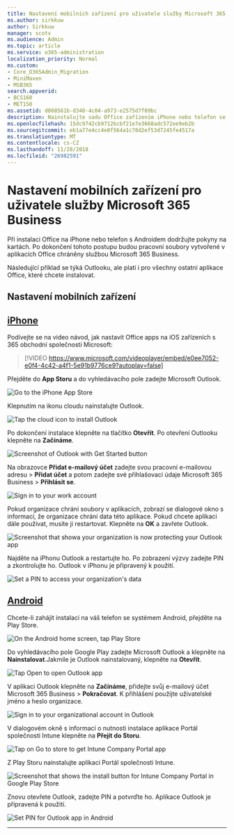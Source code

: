 ```yaml
---
title: Nastavení mobilních zařízení pro uživatele služby Microsoft 365 Business
ms.author: sirkkuw
author: Sirkkuw
manager: scotv
ms.audience: Admin
ms.topic: article
ms.service: o365-administration
localization_priority: Normal
ms.custom:
- Core_O365Admin_Migration
- MiniMaven
- MSB365
search.appverid:
- BCS160
- MET150
ms.assetid: d868561b-d340-4c04-a973-e2575d7f09bc
description: Nainstalujte sadu Office zařízením iPhone nebo telefon se systémem Android a pracovní soubory v sadě Office apps bude chráněn Microsoft 365 Business.
ms.openlocfilehash: 15dc9742cb9712bcbf21e7e3668adc572ee9eb2b
ms.sourcegitcommit: eb1a77e4cc4e8f564a1c78d2ef53d7245fe4517a
ms.translationtype: MT
ms.contentlocale: cs-CZ
ms.lasthandoff: 11/28/2018
ms.locfileid: "26982591"
---
```

# <a name="set-up-mobile-devices-for-microsoft-365-business-users"></a>Nastavení mobilních zařízení pro uživatele služby Microsoft 365 Business

Při instalaci Office na iPhone nebo telefon s Androidem dodržujte pokyny na kartách. Po dokončení tohoto postupu budou pracovní soubory vytvořené v aplikacích Office chráněny službou Microsoft 365 Business.

  
Následující příklad se týká Outlooku, ale platí i pro všechny ostatní aplikace Office, které chcete instalovat.
  
## <a name="set-up-mobile-devices"></a>Nastavení mobilních zařízení

## <a name="iphonetabiphone"></a>[iPhone](#tab/iPhone)
  
Podívejte se na video návod, jak nastavit Office apps na iOS zařízeních s 365 obchodní společnosti Microsoft:

> [!VIDEO https://www.microsoft.com/videoplayer/embed/e0ee7052-e0f4-4c42-a4f1-5e91b9776ce9?autoplay=false] 

Přejděte do **App Storu** a do vyhledávacího pole zadejte Microsoft Outlook.
  
![Go to the iPhone App Store](media/886913de-76e5-4883-8ed0-4eb3ec06188f.png)
  
Klepnutím na ikonu cloudu nainstalujte Outlook.
  
![Tap the cloud icon to install Outlook](media/665e1620-948a-4ab8-b914-dca49530142c.png)
  
Po dokončení instalace klepněte na tlačítko **Otevřít**. Po otevření Outlooku klepněte na **Začínáme**.
  
![Screenshot of Outlook with Get Started button](media/005bedec-ae50-4d75-b3bb-e7cef9e2561c.png)
  
Na obrazovce **Přidat e-mailový účet** zadejte svou pracovní e-mailovou adresu \> **Přidat účet** a potom zadejte své přihlašovací údaje Microsoft 365 Business \> **Přihlásit se**.
  
![Sign in to your work account](media/3cef1fb5-7bec-4d3d-8542-872b731ce19f.png)
  
Pokud organizace chrání soubory v aplikacích, zobrazí se dialogové okno s informací, že organizace chrání data této aplikace. Pokud chcete aplikaci dále používat, musíte ji restartovat. Klepněte na **OK** a zavřete Outlook. 
  
![Screenshot that showa your organization is now protecting your Outlook app](media/fb4c1c84-b1e9-42e1-8070-c13dcf79fb09.png)
  
Najděte na iPhonu Outlook a restartujte ho. Po zobrazení výzvy zadejte PIN a zkontrolujte ho. Outlook v iPhonu je připravený k použití.
  
![Set a PIN to access your organization's data](media/64f2630b-3164-47a4-9dd6-ca0c29ed5fb3.png)
  
## <a name="androidtabandroid"></a>[Android](#tab/Android)
  
Chcete-li zahájit instalaci na váš telefon se systémem Android, přejděte na Play Store.
  
![On the Android home screen, tap Play Store](media/93df88e7-c778-40e1-b35e-868ca6e97f6c.png)
  
Do vyhledávacího pole Google Play zadejte Microsoft Outlook a klepněte na **Nainstalovat**.Jakmile je Outlook nainstalovaný, klepněte na **Otevřít**.
  
![Tap Open to open Outlook app](media/8b4c5937-8875-4b5a-a5b6-b8c6c9cd6240.png)
  
V aplikaci Outlook klepněte na **Začínáme**, přidejte svůj e-mailový účet Microsoft 365 Business \> **Pokračovat**. K přihlášení použijte uživatelské jméno a heslo organizace.
  
![Sign in to your organizational account in Outlook](media/18f67c66-4bab-4b99-94bd-080839312e29.png)
  
V dialogovém okně s informací o nutnosti instalace aplikace Portál společnosti Intune klepněte na **Přejít do Storu**.
  
![Tap on Go to store to get Intune Company Portal app](media/a702d712-5622-45dd-a511-b1adaee63071.png)
  
Z Play Storu nainstalujte aplikaci Portál společnosti Intune.
  
![Screenshot that shows the install button for Intune Company Portal in Google Play Store](media/5e0408f2-3f37-44dd-80ed-13ca2ac6df0c.png)
  
Znovu otevřete Outlook, zadejte PIN a potvrďte ho. Aplikace Outlook je připravená k použití.
  
![Set  PIN for Outlook app in Android](media/edb91afb-f1ed-451a-bc6b-8ccba664e055.png)
  
---


